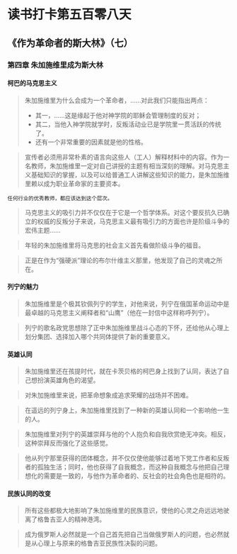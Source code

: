 # 读书打卡第五百零八天
## 《作为革命者的斯大林》（七）
### 第四章 朱加施维里成为斯大林
#### 柯巴的马克思主义

> 朱加施维里为什么会成为一个革命者，……对此我们只能指出两点：
> * 其一，……这是缘起于他对神学院的耶稣会管理制度的反对；
> * 其二，当他入神学院就学时，反叛活动业已是学院里一贯活跃的传统了。
> * 还有一个非常重要的因素就是他的性格。

> 宣传者必须用非常朴素的语言向这些人（工人）解释材料中的内容。作为一名教师，朱加施维里一定对自己讲授的主题有相当深刻的理解。对马克思主义基础知识的掌握，以及可以给普通工人讲解这些知识的能力，是朱加施维里赖以成为职业革命家的主要资本。
```
任何行业的优秀教师，都应该达到这个层次。
```
> 马克思主义的吸引力并不仅仅在于它是一个哲学体系。对这个要反抗久已确立的权威的反叛分子来说，马克思主义最有吸引力的方面也许是阶级斗争的宏伟主题……

> 年轻的朱加施维里将马克思的社会主义首先看做阶级斗争的福音。

> 正是在作为“强硬派”理论的布尔什维主义那里，他发现了自己的灵魂之所在。

#### 列宁的魅力

> 朱加施维里是个极其钦佩列宁的学生，对他来说，列宁在俄国革命运动中是最卓越的马克思主义阐释者和“山鹰”（他在一封信中这样称呼列宁）。

> 列宁的歌名政党思想除了正中朱加施维里战斗心态的下怀，还给他从心理上划分集团、选择加入哪个共同体提供了新的重要意义。

#### 英雄认同

> 朱加施维里还在孩提时代，就在卡茨贝格的柯巴身上找到了认同，表达了自己想扮演英雄角色的渴望。

> 对朱加施维里来说，把革命想象成追求荣耀的战场并不困难。

> 在遥远的列宁身上，朱加施维里找到了一种新的英雄认同和一个影响他一生的人。

> 朱加施维里对列宁的英雄崇拜与他的个人抱负和自我欣赏绝无冲突。相反，这种崇拜反而强化了这些感觉。

> 他从列宁那里获得的团体概念，并不仅仅使他能够过着地下党工作者和反叛者的孤独生活；同时，他也获得了自我概念，而这种自我概念与他把自己理想化的需要是一致的，与他作为革命者的、反社会的社会角色也是相符的。

#### 民族认同的改变

> 所有这些都极大地影响了朱加施维里的民族意识，使他的心灵之舟远远地驶离了格鲁吉亚人的精神港湾。

> 成为俄罗斯人必然就是一个自己首先把自己当做俄罗斯人的问题，也必然就是从心理上与原来的格鲁吉亚民族性决裂的问题。

> 